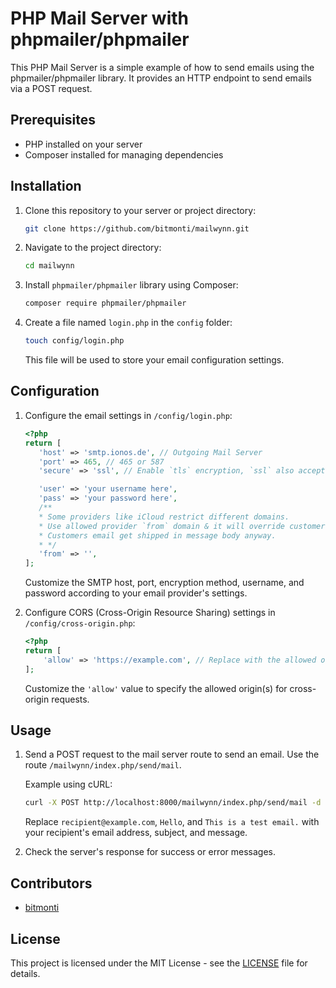 # PHP Mail Server with phpmailer/phpmailer

This PHP Mail Server is a simple example of how to send emails using the phpmailer/phpmailer library. It provides an HTTP endpoint to send emails via a POST request.

## Prerequisites

- PHP installed on your server
- Composer installed for managing dependencies

## Installation

1. Clone this repository to your server or project directory:

   ```bash
   git clone https://github.com/bitmonti/mailwynn.git
   ```

2. Navigate to the project directory:

   ```bash
   cd mailwynn
   ```

3. Install `phpmailer/phpmailer` library using Composer:

   ```bash
   composer require phpmailer/phpmailer
   ```

4. Create a file named `login.php` in the `config` folder:

   ```bash
   touch config/login.php
   ```

   This file will be used to store your email configuration settings.

## Configuration

1. Configure the email settings in `/config/login.php`:

   ```php
   <?php
   return [
      'host' => 'smtp.ionos.de', // Outgoing Mail Server
      'port' => 465, // 465 or 587
      'secure' => 'ssl', // Enable `tls` encryption, `ssl` also accepted

      'user' => 'your username here',
      'pass' => 'your password here',
      /**
      * Some providers like iCloud restrict different domains.
      * Use allowed provider `from` domain & it will override customers email.
      * Customers email get shipped in message body anyway.
      * */
      'from' => '',
   ];
   ```

   Customize the SMTP host, port, encryption method, username, and password according to your email provider's settings.

2. Configure CORS (Cross-Origin Resource Sharing) settings in `/config/cross-origin.php`:

   ```php
   <?php
   return [
       'allow' => 'https://example.com', // Replace with the allowed origin or all '*'
   ];
   ```

   Customize the `'allow'` value to specify the allowed origin(s) for cross-origin requests.

## Usage

1. Send a POST request to the mail server route to send an email. Use the route `/mailwynn/index.php/send/mail`.

   Example using cURL:

   ```bash
   curl -X POST http://localhost:8000/mailwynn/index.php/send/mail -d "to=recipient@example.com&subject=Hello&message=This is a test email."
   ```

   Replace `recipient@example.com`, `Hello`, and `This is a test email.` with your recipient's email address, subject, and message.

2. Check the server's response for success or error messages.

## Contributors

- [bitmonti](https://github.com/bitmonti)

## License

This project is licensed under the MIT License - see the [LICENSE](LICENSE) file for details.
